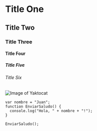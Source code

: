 # Title One
## Title Two
### Title Three
#### Title Four
##### Title Five
###### Title Six

![Image of Yaktocat](https://octodex.github.com/images/yaktocat.png)

```
var nombre = "Juan";
function EnviarSaludo() {
  console.log("Hola, " + nombre + "!");
}

EnviarSaludo();
```



